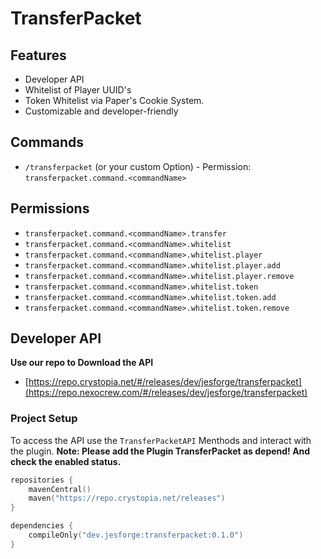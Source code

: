 # TransferPacket

## Features
- Developer API
- Whitelist of Player UUID's
- Token Whitelist via Paper's Cookie System.
- Customizable and developer-friendly

## Commands
- `/transferpacket` (or your custom Option) - Permission: `transferpacket.command.<commandName>`

## Permissions
- `transferpacket.command.<commandName>.transfer`
- `transferpacket.command.<commandName>.whitelist`
- `transferpacket.command.<commandName>.whitelist.player`
- `transferpacket.command.<commandName>.whitelist.player.add`
- `transferpacket.command.<commandName>.whitelist.player.remove`
- `transferpacket.command.<commandName>.whitelist.token`
- `transferpacket.command.<commandName>.whitelist.token.add`
- `transferpacket.command.<commandName>.whitelist.token.remove`

## Developer API

**Use our repo to Download the API**
- [https://repo.crystopia.net/#/releases/dev/jesforge/transferpacket](https://repo.nexocrew.com/#/releases/dev/jesforge/transferpacket)

### Project Setup

To access the API use the `TransferPacketAPI` Menthods and interact with the plugin.
__Note: Please add the Plugin TransferPacket as depend! And check the enabled status.__

```kts
repositories {
    mavenCentral()
    maven("https://repo.crystopia.net/releases")
}

dependencies {
    compileOnly("dev.jesforge:transferpacket:0.1.0")
}

```
